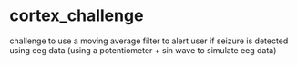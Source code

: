 # cortex_challenge
challenge to use a moving average filter to alert user if seizure is detected using eeg data (using a potentiometer + sin wave to simulate eeg data)
